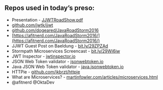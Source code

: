 ## Repos used in today’s preso:

* Presentation - [JJWTRoadShow.pdf](JJWTRoadShow.pdf)
* [github.com/jwtk/jjwt](https://github.com/jwtk/jjwt)
* [github.com/dogeared/JavaRoadStorm2016](https://github.com/dogeared/JavaRoadStorm2016)
* [https://afitnerd.com/JavaRoadStorm2016/](https://afitnerd.com/JavaRoadStorm2016/)
* JJWT Guest Post on Baeldung - [bit.ly/29ZPZAd](https://bit.ly/29ZPZAd)
* Stormpath Microservices Screencast - [bit.ly/29Wi6iw](https://bit.ly/29Wi6iw)
* JWT Inspector - [jwtinspector.io](https://jwtinspector.io)
* JSON Web Token validator - [jsonwebtoken.io](https://jsonwebtoken.io/)
* Java JSON Web Token validator - [java.jsonwebtoken.io](https://java.jsonwebtoken.io/)
* HTTPie - [github.com/jkbrzt/httpie](https://github.com/jkbrzt/httpie)
* What are Microservices? - [martinfowler.com/articles/microservices.html](https://martinfowler.com/articles/microservices.html)
* @afitnerd @OktaDev

